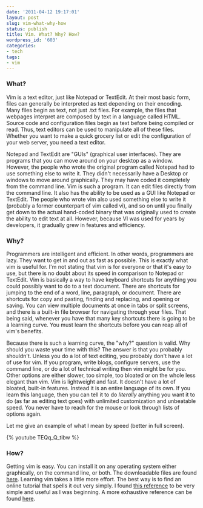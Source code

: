```yaml
---
date: '2011-04-12 19:17:01'
layout: post
slug: vim-what-why-how
status: publish
title: Vim. What? Why? How?
wordpress_id: '603'
categories:
- tech
tags:
- vim
---
```


### What?

Vim is a text editor, just like Notepad or TextEdit. At their most basic form, files can generally be interpreted as text depending on their encoding. Many files begin as text, not just .txt files. For example, the files that webpages interpret are composed by text in a language called HTML. Source code and configuration files begin as text before being compiled or read. Thus, text editors can be used to manipulate all of these files. Whether you want to make a quick grocery list or edit the configuration of your web server, you need a text editor.

Notepad and TextEdit are "GUIs" (graphical user interfaces). They are programs that you can move around on your desktop as a window. However, the people who wrote the original program called Notepad had to use something else to write it. They didn't necessarily have a Desktop or windows to move around graphically. They may have coded it completely from the command line. Vim is such a program. It can edit files directly from the command line. It also has the ability to be used as a GUI like Notepad or TextEdit. The people who wrote vim also used something else to write it (probably a former counterpart of vim called vi), and so on until you finally get down to the actual hand-coded binary that was originally used to create the ability to edit text at all. However, because VI was used for years by developers, it gradually grew in features and efficiency.

### Why?

Programmers are intelligent and efficient. In other words, programmers are lazy. They want to get in and out as fast as possible. This is exactly what vim is useful for. I'm not stating that vim is for everyone or that it's easy to use, but there is no doubt about its speed in comparison to Notepad or TextEdit. Vim is basically a way to have keyboard shortcuts for anything you could possibly want to do to a text document. There are shortcuts for jumping to the end of a word, line, paragraph, or document. There are shortcuts for copy and pasting, finding and replacing, and opening or saving. You can view multiple documents at once in tabs or split screens, and there is a built-in file browser for navigating through your files. That being said, whenever you have that many key shortcuts there is going to be a learning curve. You must learn the shortcuts before you can reap all of vim's benefits.

Because there is such a learning curve, the "why?" question is valid. Why should you waste your time with this? The answer is that you probably shouldn't. Unless you do a lot of text editing, you probably don't have a lot of use for vim. If you program, write blogs, configure servers, use the command line, or do a lot of technical writing then vim might be for you. Other options are either slower, too simple, too bloated or on the whole less elegant than vim. Vim is lightweight and fast. It doesn't have a lot of bloated, built-in features. Instead it is an entire language of its own. If you learn this language, then you can tell it to do _literally_ anything you want it to do (as far as editing text goes) with unlimited customization and unbeatable speed. You never have to reach for the mouse or look through lists of options again.

Let me give an example of what I mean by speed (better in full screen).

{% youtube TEQq_Q_tibw %}

### How?

Getting vim is easy. You can install it on any operating system either graphically, on the command line, or both. The downloadable files are found [here](http://www.vim.org/download.php). Learning vim takes a little more effort. The best way is to find an online tutorial that spells it out very simply. I found [this reference](http://147.188.192.43/documentation/tutorials/docsystem/build/tutorials/gvim/gvim.html#gVim-Installation-EasygVim) to be very simple and useful as I was beginning. A more exhaustive reference can be found [here](http://vimdoc.sourceforge.net/htmldoc/help.html).
